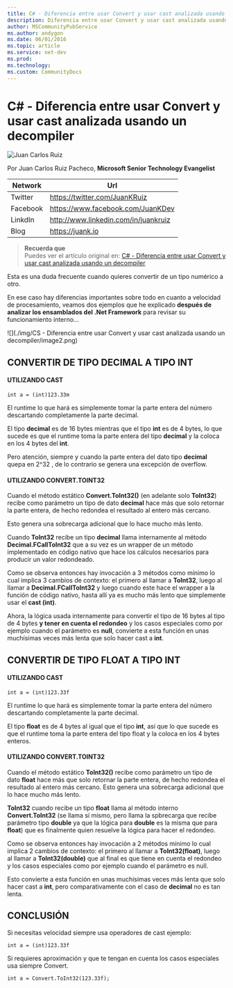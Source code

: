 ```yaml
---
title: C# - Diferencia entre usar Convert y usar cast analizada usando un decompiler
description: Diferencia entre usar Convert y usar cast analizada usando un decompiler
author: MSCommunityPubService
ms.author: andygon
ms.date: 06/01/2016
ms.topic: article
ms.service: net-dev
ms.prod: 
ms.technology:
ms.custom: CommunityDocs
---
```


# C# - Diferencia entre usar Convert y usar cast analizada usando un decompiler

![Juan Carlos Ruiz ](http://gravatar.com/avatar/2c36e6ebd9b4d33c3e9a0362607b3e57?s=150)
<!-- -->

Por Juan Carlos Ruiz Pacheco, **Microsoft Senior Technology Evangelist**

  Network   | Url
  ----------|----------------------------------------
  Twitter   | https://twitter.com/JuanKRuiz
  Facebook  | https://www.facebook.com/JuanKDev
  LinkdIn   | http://www.linkedin.com/in/juankruiz
  Blog      | https://juank.io



>**Recuerda que** <br/>
>Puedes ver el artículo original en: 
> [C# - Diferencia entre usar Convert y usar cast analizada usando un decompiler](https://juank.io/c-diferencia-entre-usar-convert-usar-cast-analizada-usando-descompilador/)


Esta es una duda frecuente cuando quieres convertir de un tipo numérico
a otro.

En ese caso hay diferencias importantes sobre todo en cuanto a velocidad
de procesamiento, veamos dos ejemplos que he explicado **después de
analizar los ensamblados del .Net Framework** para revisar su
funcionamiento interno...

![](./img/CS - Diferencia entre usar Convert y usar cast analizada usando un decompiler/image2.png)


CONVERTIR DE TIPO DECIMAL A TIPO INT
------------------------------------

#### UTILIZANDO CAST

` int a = (int)123.33m `

El runtime lo que hará es simplemente tomar la parte entera del número
descartando completamente la parte decimal.

El tipo **decimal** es de 16 bytes mientras que el tipo **int** es de 4
bytes, lo que sucede es que el runtime toma la parte entera del tipo
**decimal** y la coloca en los 4 bytes del **int**.

Pero atención, siempre y cuando la parte entera del dato tipo
**decimal** quepa en 2\^32 , de lo contrario se genera una excepción de
overflow.

#### UTILIZANDO CONVERT.TOINT32

Cuando el método estático **Convert.ToInt32()** (en adelante solo
**ToInt32**) recibe como parámetro un tipo de dato **decimal** hace más
que solo retornar la parte entera, de hecho redondea el resultado al
entero más cercano.

Esto genera una sobrecarga adicional que lo hace mucho más lento.

Cuando **ToInt32** recibe un tipo **decimal** llama internamente al
método **Decimal.FCallToInt32** que a su vez es un wrapper de un método
implementado en código nativo que hace los cálculos necesarios para
producir un valor redondeado.

Como se observa entonces hay invocación a 3 métodos como mínimo lo cual
implica 3 cambios de contexto: el primero al llamar a **ToInt32**, luego
al llamar a **Decimal.FCallToInt32** y luego cuando este hace el wrapper
a la función de código nativo, hasta allí ya es mucho más lento que
simplemente usar el **cast (int)**.

Ahora, la lógica usada internamente para convertir el tipo de 16 bytes
al tipo de 4 bytes **y tener en cuenta el redondeo** y los casos
especiales como por ejemplo cuando el parámetro es **null**, convierte a
esta función en unas muchísimas veces más lenta que solo hacer cast a
**int**.

CONVERTIR DE TIPO FLOAT A TIPO INT
----------------------------------

#### UTILIZANDO CAST

` int a = (int)123.33f `

El runtime lo que hará es simplemente tomar la parte entera del número
descartando completamente la parte decimal.

El tipo **float** es de 4 bytes al igual que el tipo **int**, así que lo
que sucede es que el runtime toma la parte entera del tipo float y la
coloca en los 4 bytes enteros.

#### UTILIZANDO CONVERT.TOINT32

Cuando el método estático **ToInt32()** recibe como parámetro un tipo de
dato **float** hace más que solo retornar la parte entera, de hecho
redondea el resultado al entero más cercano. Esto genera una sobrecarga
adicional que lo hace mucho más lento.

**ToInt32** cuando recibe un tipo **float** llama al método interno
**Convert.ToInt32** (se llama sí mismo, pero llama la spbrecarga que
recibe parámetro tipo **double** ya que la lógica para **double** es la
misma que para **float**) que es finalmente quien resuelve la lógica
para hacer el redondeo.

Como se observa entonces hay invocación a 2 métodos mínimo lo cual
implica 2 cambios de contexto: el primero al llamar a
**ToInt32(float)**, luego al llamar a **ToInt32(double)** que al final
es que tiene en cuenta el redondeo y los casos especiales como por
ejemplo cuando el parámetro es null.

Esto convierte a esta función en unas muchísimas veces más lenta que
solo hacer cast a **int**, pero comparativamente con el caso de
**decimal** no es tan lenta.

CONCLUSIÓN
----------

Si necesitas velocidad siempre usa operadores de cast ejemplo:

    int a = (int)123.33f

Si requieres aproximación y que te tengan en cuenta los casos especiales
usa siempre Convert.

    int a = Convert.ToInt32(123.33f);




